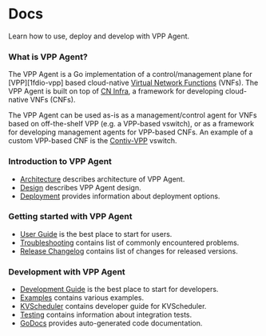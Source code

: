 # Docs

Learn how to use, deploy and develop with VPP Agent.

### What is VPP Agent?

The VPP Agent is a Go implementation of a control/management plane for [VPP][1fdio-vpp] based
cloud-native [Virtual Network Functions][vnf] (VNFs). The VPP Agent is built on top of 
[CN Infra][cn-infra], a framework for developing cloud-native VNFs (CNFs).

The VPP Agent can be used as-is as a management/control agent for VNFs  based on off-the-shelf
VPP (e.g. a VPP-based vswitch), or as a framework for developing management agents for VPP-based
CNFs. An example of a custom VPP-based CNF is the [Contiv-VPP][contivvpp] vswitch.

### Introduction to VPP Agent
- [Architecture](Architecture.md) describes architecture of VPP Agent.
- [Design](Design.md) describes VPP Agent design.
- [Deployment](Deployment.md) provides information about deployment options.
  
### Getting started with VPP Agent
- [User Guide](https://github.com/ligato/vpp-agent/wiki/user-guide) is the best place to start for users.
- [Troubleshooting](https://github.com/ligato/vpp-agent/wiki/FAQ) contains list of commonly encountered problems.
- [Release Changelog](https://github.com/ligato/vpp-agent/blob/master/CHANGELOG.md) contains list of changes for released versions.

### Development with VPP Agent
- [Development Guide](https://github.com/ligato/vpp-agent/wiki/development-guide) is the best place to start for developers.
- [Examples](https://github.com/ligato/vpp-agent/blob/master/examples/README.md) contains various examples.
- [KVScheduler](kvscheduler/README.md) contains developer guide for KVScheduler.
- [Testing](https://github.com/ligato/vpp-agent/wiki/testing/Testing) contains information about integration tests.
- [GoDocs](https://godoc.org/github.com/ligato/vpp-agent) provides auto-generated code documentation.

[fdio-vpp]: https://fd.io/technology/#vpp
[vnf]: https://github.com/ligato/cn-infra/blob/master/docs/readmes/cn_virtual_function.md
[cn-infra]: https://github.com/ligato/cn-infra
[contivvpp]: https://github.com/contiv/vpp
